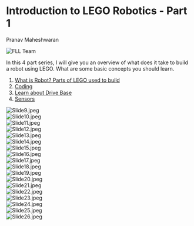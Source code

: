 # Introduction to LEGO Robotics - Part 1

Pranav Maheshwaran

![](/public/images/2024-08-10_16-21-26.png "FLL Team")


In this 4 part series, I will give you an overview of what does it take to build a robot using LEGO. What are some basic concepts you should learn.

1. [What is Robot? Parts of LEGO used to build](../lego-robotics-1)
2. [Coding](../lego-robotics-2)
3. [Learn about Drive Base](../lego-robotics-3)
4. [Sensors](../lego-robotics-4)

<!-- <iframe src="https://docs.google.com/presentation/d/1BCvABDdQYMaEb_wKj24bE9-563gRtmG-xUl1j0iR-XI/embed?start=false&loop=false&delayms=3000" frameborder="0" width="100%" height="839" allowfullscreen="true" mozallowfullscreen="true" webkitallowfullscreen="true"></iframe> -->

<div class="slide">
    <img src=public/images/lego-robotics-intro/Slide9.jpeg" alt="Slide9.jpeg">
</div>

<div class="slide">
    <img src=public/images/lego-robotics-intro/Slide10.jpeg" alt="Slide10.jpeg">
</div>

<div class="slide">
    <img src=public/images/lego-robotics-intro/Slide11.jpeg" alt="Slide11.jpeg">
</div>

<div class="slide">
    <img src=public/images/lego-robotics-intro/Slide12.jpeg" alt="Slide12.jpeg">
</div>

<div class="slide">
    <img src=public/images/lego-robotics-intro/Slide13.jpeg" alt="Slide13.jpeg">
</div>

<div class="slide">
    <img src=public/images/lego-robotics-intro/Slide14.jpeg" alt="Slide14.jpeg">
</div>

<div class="slide">
    <img src=public/images/lego-robotics-intro/Slide15.jpeg" alt="Slide15.jpeg">
</div>

<div class="slide">
    <img src=public/images/lego-robotics-intro/Slide16.jpeg" alt="Slide16.jpeg">
</div>

<div class="slide">
    <img src=public/images/lego-robotics-intro/Slide17.jpeg" alt="Slide17.jpeg">
</div>

<div class="slide">
    <img src=public/images/lego-robotics-intro/Slide18.jpeg" alt="Slide18.jpeg">
</div>

<div class="slide">
    <img src=public/images/lego-robotics-intro/Slide19.jpeg" alt="Slide19.jpeg">
</div>

<div class="slide">
    <img src=public/images/lego-robotics-intro/Slide20.jpeg" alt="Slide20.jpeg">
</div>

<div class="slide">
    <img src=public/images/lego-robotics-intro/Slide21.jpeg" alt="Slide21.jpeg">
</div>

<div class="slide">
    <img src=public/images/lego-robotics-intro/Slide22.jpeg" alt="Slide22.jpeg">
</div>

<div class="slide">
    <img src=public/images/lego-robotics-intro/Slide23.jpeg" alt="Slide23.jpeg">
</div>

<div class="slide">
    <img src=public/images/lego-robotics-intro/Slide24.jpeg" alt="Slide24.jpeg">
</div>

<div class="slide">
    <img src=public/images/lego-robotics-intro/Slide25.jpeg" alt="Slide25.jpeg">
</div>

<div class="slide">
    <img src=public/images/lego-robotics-intro/Slide26.jpeg" alt="Slide26.jpeg">
</div>